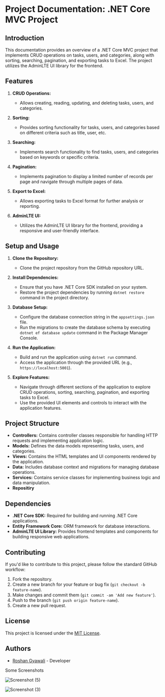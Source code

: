 # Project Documentation: .NET Core MVC Project

## Introduction

This documentation provides an overview of a .NET Core MVC project that implements CRUD operations on tasks, users, and categories, along with sorting, searching, pagination, and exporting tasks to Excel. The project utilizes the AdminLTE UI library for the frontend.

## Features

1. **CRUD Operations:**
   - Allows creating, reading, updating, and deleting tasks, users, and categories.
   
2. **Sorting:**
   - Provides sorting functionality for tasks, users, and categories based on different criteria such as title, user, etc.

3. **Searching:**
   - Implements search functionality to find tasks, users, and categories based on keywords or specific criteria.

4. **Pagination:**
   - Implements pagination to display a limited number of records per page and navigate through multiple pages of data.

5. **Export to Excel:**
   - Allows exporting tasks to Excel format for further analysis or reporting.

6. **AdminLTE UI:**
   - Utilizes the AdminLTE UI library for the frontend, providing a responsive and user-friendly interface.

## Setup and Usage

1. **Clone the Repository:**
   - Clone the project repository from the GitHub repository URL.

2. **Install Dependencies:**
   - Ensure that you have .NET Core SDK installed on your system.
   - Restore the project dependencies by running `dotnet restore` command in the project directory.

3. **Database Setup:**
   - Configure the database connection string in the `appsettings.json` file.
   - Run the migrations to create the database schema by executing `dotnet ef database update` command in the Package Manager Console.

4. **Run the Application:**
   - Build and run the application using `dotnet run` command.
   - Access the application through the provided URL (e.g., `https://localhost:5001`).

5. **Explore Features:**
   - Navigate through different sections of the application to explore CRUD operations, sorting, searching, pagination, and exporting tasks to Excel.
   - Use the provided UI elements and controls to interact with the application features.

## Project Structure

- **Controllers:** Contains controller classes responsible for handling HTTP requests and implementing application logic.
- **Models:** Defines the data models representing tasks, users, and categories.
- **Views:** Contains the HTML templates and UI components rendered by the application.
- **Data:** Includes database context and migrations for managing database operations.
- **Services:** Contains service classes for implementing business logic and data manipulation.
- **Repositiry**


## Dependencies

- **.NET Core SDK:** Required for building and running .NET Core applications.
- **Entity Framework Core:** ORM framework for database interactions.
- **AdminLTE UI Library:** Provides frontend templates and components for building responsive web applications.

## Contributing

If you'd like to contribute to this project, please follow the standard GitHub workflow:

1. Fork the repository.
2. Create a new branch for your feature or bug fix (`git checkout -b feature-name`).
3. Make changes and commit them (`git commit -am 'Add new feature'`).
4. Push to the branch (`git push origin feature-name`).
5. Create a new pull request.

## License

This project is licensed under the [MIT License](LICENSE).

## Authors

- [Roshan Gyawali](https://github.com/roshan00017) - Developer

Some Screenshots

![Screenshot (5)](https://github.com/roshan00017/.NETcoreMVCProject/assets/57831675/d31c171f-0bea-4683-8743-b0e1b7676c87)

![Screenshot (3)](https://github.com/roshan00017/.NETcoreMVCProject/assets/57831675/794bbbf2-dfcd-4e30-8d10-d2f9a00e247f)

